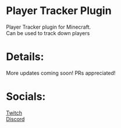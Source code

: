# Player Tracker Plugin
Player Tracker plugin for Minecraft.\
Can be used to track down players
# Details:
More updates coming soon!
PRs appreciated!
# Socials:
  [Twitch][twitch]\
  [Discord][discord]

[discord]: https://discord.gg/24CDPUFgSE
[twitch]: https://www.twitch.tv/javiers_code
